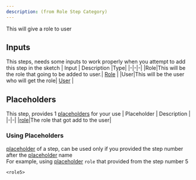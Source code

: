 ```yaml
---
description: (from Role Step Category)
---
```

This will give a role to user

## Inputs
This steps, needs some inputs to work properly when you attempt to add this step in the sketch
| Input      | Description |Type|
|-|-|-|
|Role|This will be the role that going to be added to user.| [ Role](../inputs/role.md) |
|User|This will be the user who will get the role| [ User](../inputs/user.md) |

## Placeholders
This step, provides 1 [placeholders](../tutorials/placeholder.md) for your use
| Placeholder      | Description |
|-|-|
|[role](../placeholders/role.md)|The role that got add to the user|

### Using Placeholders
[placeholder](../tutorials/placeholder.md) of a step, can be used only if you provided the step number after the [placeholder](../tutorials/placeholder.md) name\
For example, using [placeholder](../tutorials/placeholder.md) `role` that provided from the step number 5
 
```
<role5>
```
